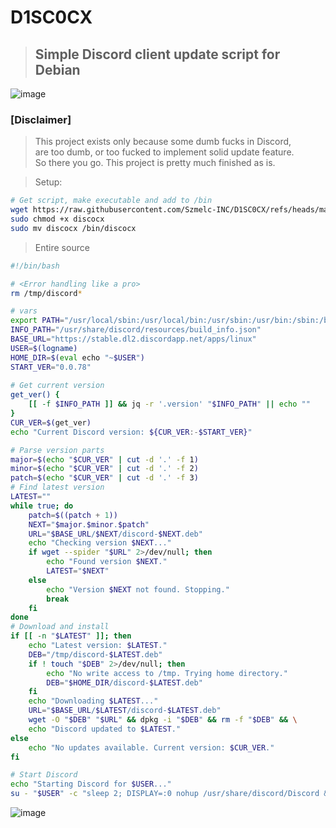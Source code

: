 # D1SC0CX
> ## Simple Discord client update script for Debian
![image](https://github.com/user-attachments/assets/d860ba0f-372e-4d3b-bf4b-d5c38ab34a78)

### [Disclaimer]
> This project exists only because some dumb fucks in Discord, \
> are too dumb, or too fucked to implement solid update feature.\
> So there you go. This project is pretty much finished as is.

> Setup:
```bash
# Get script, make executable and add to /bin
wget https://raw.githubusercontent.com/Szmelc-INC/D1SC0CX/refs/heads/main/discocx
sudo chmod +x discocx
sudo mv discocx /bin/discocx
```

> Entire source
```bash
#!/bin/bash

# <Error handling like a pro>
rm /tmp/discord*

# vars
export PATH="/usr/local/sbin:/usr/local/bin:/usr/sbin:/usr/bin:/sbin:/bin:$PATH"
INFO_PATH="/usr/share/discord/resources/build_info.json"
BASE_URL="https://stable.dl2.discordapp.net/apps/linux"
USER=$(logname)
HOME_DIR=$(eval echo "~$USER")
START_VER="0.0.78"
  
# Get current version
get_ver() {
    [[ -f $INFO_PATH ]] && jq -r '.version' "$INFO_PATH" || echo ""
}
CUR_VER=$(get_ver)
echo "Current Discord version: ${CUR_VER:-$START_VER}"

# Parse version parts
major=$(echo "$CUR_VER" | cut -d '.' -f 1)
minor=$(echo "$CUR_VER" | cut -d '.' -f 2)
patch=$(echo "$CUR_VER" | cut -d '.' -f 3)
# Find latest version
LATEST=""
while true; do
    patch=$((patch + 1))
    NEXT="$major.$minor.$patch"
    URL="$BASE_URL/$NEXT/discord-$NEXT.deb"
    echo "Checking version $NEXT..."
    if wget --spider "$URL" 2>/dev/null; then
        echo "Found version $NEXT."
        LATEST="$NEXT"
    else
        echo "Version $NEXT not found. Stopping."
        break
    fi
done
# Download and install
if [[ -n "$LATEST" ]]; then
    echo "Latest version: $LATEST."
    DEB="/tmp/discord-$LATEST.deb"
    if ! touch "$DEB" 2>/dev/null; then
        echo "No write access to /tmp. Trying home directory."
        DEB="$HOME_DIR/discord-$LATEST.deb"
    fi
    echo "Downloading $LATEST..."
    URL="$BASE_URL/$LATEST/discord-$LATEST.deb"
    wget -O "$DEB" "$URL" && dpkg -i "$DEB" && rm -f "$DEB" && \
    echo "Discord updated to $LATEST."
else
    echo "No updates available. Current version: $CUR_VER."
fi

# Start Discord
echo "Starting Discord for $USER..."
su - "$USER" -c "sleep 2; DISPLAY=:0 nohup /usr/share/discord/Discord &"
```

![image](https://github.com/user-attachments/assets/4709ada0-2d75-47ee-8384-a9fa0b7b3100)
